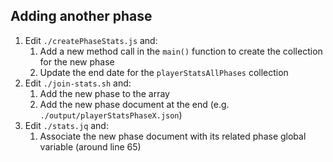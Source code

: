 ## Adding another phase

1. Edit `./createPhaseStats.js` and:
   1. Add a new method call in the `main()` function to create the collection for the new phase
   2. Update the end date for the `playerStatsAllPhases` collection
2. Edit `./join-stats.sh` and:
   1. Add the new phase to the array
   2. Add the new phase document at the end (e.g. `./output/playerStatsPhaseX.json`)
3. Edit `./stats.jq` and:
   1. Associate the new phase document with its related phase global variable (around line 65)
